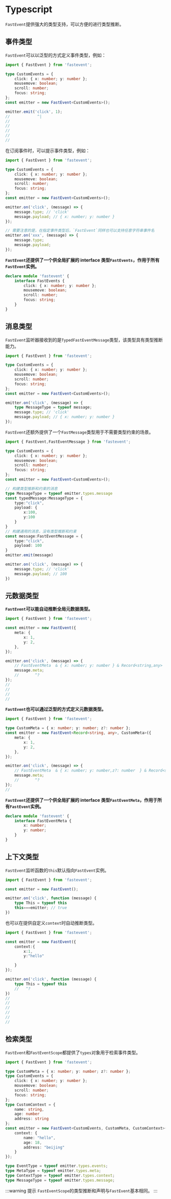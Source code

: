 # Typescript

`FastEvent`提供强大的类型支持，可以方便的进行类型推断。

## 事件类型

`FastEvent`可以以泛型的方式定义事件类型，例如：

```ts twoslash
import { FastEvent } from 'fastevent';

type CustomEvents = {
    click: { x: number; y: number };
    mousemove: boolean;
    scroll: number;
    focus: string;
};
const emitter = new FastEvent<CustomEvents>();

emitter.emit('click', 1);
//            ^|
//
//
//
//
//
```

在订阅事件时，可以提示事件类型，例如：

```ts twoslash
import { FastEvent } from 'fastevent';

type CustomEvents = {
    click: { x: number; y: number };
    mousemove: boolean;
    scroll: number;
    focus: string;
};
const emitter = new FastEvent<CustomEvents>();

emitter.on('click', (message) => {
    message.type; // 'click'
    message.payload; // { x: number; y: number }
});

// 需要注意的是，在指定事件类型后，`FastEvent`同样也可以支持任意字符串事件名
emitter.on('xxx', (message) => {
    message.type;
    message.payload;
});
```

**`FastEvent`还提供了一个供全局扩展的 interface 类型`FastEvents`，作用于所有`FastEvent`实例。**

```ts
declare module 'fastevent' {
    interface FastEvents {
        click: { x: number; y: number };
        mousemove: boolean;
        scroll: number;
        focus: string;
    }
}
```


## 消息类型

`FastEvent`监听器接收到的是`TypedFastEventMessage`类型，该类型具有类型推断能力。


```ts twoslash
import { FastEvent } from 'fastevent';

type CustomEvents = {
    click: { x: number; y: number };
    mousemove: boolean;
    scroll: number;
    focus: string;
};
const emitter = new FastEvent<CustomEvents>();

emitter.on('click', (message) => {
    type MessageType = typeof message;
    message.type; // 'click'
    message.payload; // { x: number; y: number }
});

```

`FastEvent`还额外提供了一个`FastMessage`类型用于不需要类型约束的场景。

```ts twoslash
import { FastEvent,FastEventMessage } from 'fastevent';

type CustomEvents = {
    click: { x: number; y: number };
    mousemove: boolean;
    scroll: number;
    focus: string;
};
const emitter = new FastEvent<CustomEvents>(); 

// 构建类型推断和约束的消息
type MessageType = typeof emitter.types.message
const typedMessage:MessageType = {
    type:"click",
    payload: {
        x:100,
        y:100
    }
}
// 构建通用的消息，没有类型推断和约束
const message:FastEventMessage = {
    type:"click",
    payload: 100
}
emitter.emit(message)

emitter.on('click', (message) => {
    message.type; // 'click'
    message.payload; // 100
})

```

## 元数据类型

**`FastEvent`可以能自动推断全局元数据类型。**

```ts twoslash
import { FastEvent } from 'fastevent';

const emitter = new FastEvent({
    meta: {
        x: 1,
        y: 2,
    },
});

emitter.on('click', (message) => {
    // FastEventMeta  & { x: number; y: number } & Record<string,any>
    message.meta;
    //       ^?
});
//
//
//
//
```

**`FastEvent`也可以通过泛型的方式定义元数据类型。**

```ts twoslash
import { FastEvent } from 'fastevent';

type CustomMeta = { x: number; y: number; z?: number };
const emitter = new FastEvent<Record<string, any>, CustomMeta>({
    meta: {
        x: 1,
        y: 2,
    },
});

emitter.on('click', (message) => {
    // FastEventMeta  & { x: number; y: number,z?: number  } & Record<string,any>
    message.meta;
    //       ^?
});
//
```

**`FastEvent`还提供了一个供全局扩展的 interface 类型`FastEventMeta`，作用于所有`FastEvent`实例。**

```ts
declare module 'fastevent' {
    interface FastEventMeta {
        x: number;
        y: number;
    }
}
```

## 上下文类型

`FastEvent`监听函数的`this`默认指向`FastEvent`实例。

```ts twoslash
import { FastEvent } from 'fastevent';

const emitter = new FastEvent();

emitter.on('click', function (message) {
    type This = typeof this
    this===emitter; // true
})
```

也可以在提供自定义`context`时自动推断类型。

```ts twoslash
import { FastEvent } from 'fastevent';

const emitter = new FastEvent({
    context:{
        x:1,
        y:"hello"

    }
});

emitter.on('click', function (message) {
    type This = typeof this 
    //   ^?
})
// 
// 
// 
// 
// 
// 
``` 

## 检索类型

`FastEvent`和`FastEventScope`都提供了`types`对象用于检索事件类型。

```ts twoslash
import { FastEvent } from 'fastevent';

type CustomMeta = { x: number; y: number; z?: number };
type CustomEvents = {
    click: { x: number; y: number };
    mousemove: boolean;
    scroll: number;
    focus: string;
};
type CustomContext = {
    name: string,
    age: number
    address: string
};
const emitter = new FastEvent<CustomEvents, CustomMeta, CustomContext>({
    context: {
        name: "hello",
        age: 18,
        address: "beijing"
    }
});

type EventType = typeof emitter.types.events;
type MetaType = typeof emitter.types.meta;
type ContextType = typeof emitter.types.context;
type MessageType = typeof emitter.types.message;

```



:::warning  提示
`FastEventScope`的类型推断和声明与`FastEvent`基本相同。
:::


